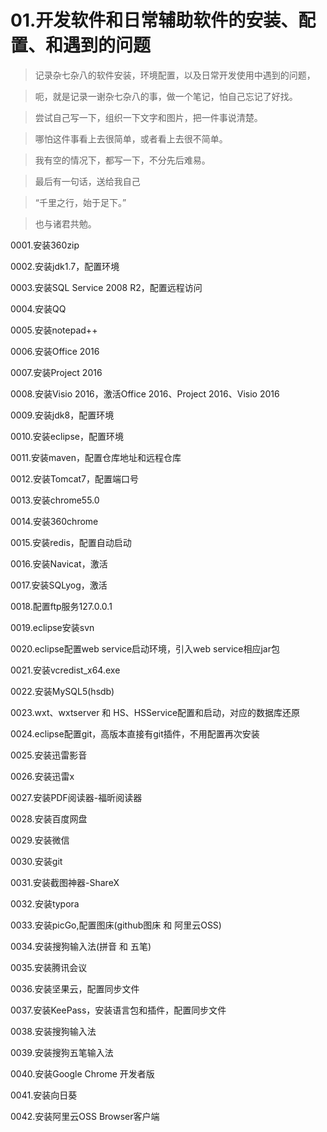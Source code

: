# 01.开发软件和日常辅助软件的安装、配置、和遇到的问题

> 记录杂七杂八的软件安装，环境配置，以及日常开发使用中遇到的问题，
  
> 呃，就是记录一谢杂七杂八的事，做一个笔记，怕自己忘记了好找。
  
> 尝试自己写一下，组织一下文字和图片，把一件事说清楚。
  
> 哪怕这件事看上去很简单，或者看上去很不简单。
  
> 我有空的情况下，都写一下，不分先后难易。
  
> 最后有一句话，送给我自己
  
> “千里之行，始于足下。”
  
> 也与诸君共勉。
  

0001.安装360zip

0002.安装jdk1.7，配置环境

0003.安装SQL Service 2008 R2，配置远程访问

0004.安装QQ

0005.安装notepad++

0006.安装Office 2016

0007.安装Project 2016

0008.安装Visio 2016，激活Office 2016、Project 2016、Visio 2016

0009.安装jdk8，配置环境

0010.安装eclipse，配置环境

0011.安装maven，配置仓库地址和远程仓库

0012.安装Tomcat7，配置端口号

0013.安装chrome55.0

0014.安装360chrome

0015.安装redis，配置自动启动

0016.安装Navicat，激活

0017.安装SQLyog，激活

0018.配置ftp服务127.0.0.1

0019.eclipse安装svn

0020.eclipse配置web service启动环境，引入web service相应jar包

0021.安装vcredist_x64.exe

0022.安装MySQL5(hsdb)

0023.wxt、wxtserver 和 HS、HSService配置和启动，对应的数据库还原

0024.eclipse配置git，高版本直接有git插件，不用配置再次安装

0025.安装迅雷影音

0026.安装迅雷x

0027.安装PDF阅读器-福昕阅读器

0028.安装百度网盘

0029.安装微信

0030.安装git

0031.安装截图神器-ShareX

0032.安装typora

0033.安装picGo,配置图床(github图床 和 阿里云OSS)

0034.安装搜狗输入法(拼音 和 五笔)

0035.安装腾讯会议

0036.安装坚果云，配置同步文件

0037.安装KeePass，安装语言包和插件，配置同步文件

0038.安装搜狗输入法

0039.安装搜狗五笔输入法

0040.安装Google Chrome 开发者版

0041.安装向日葵

0042.安装阿里云OSS Browser客户端

